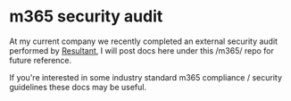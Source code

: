 # m365 security audit

At my current company we recently completed an external security audit performed by [Resultant](https://resultant.com/), I will post docs here under this /m365/ repo for future reference.

If you're interested in some industry standard m365 compliance / security guidelines these docs may be useful.

